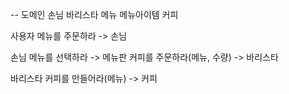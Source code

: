 -- 도메인
손님 
바리스타
메뉴
메뉴아이템
커피

사용자
메뉴를 주문하라 -> 손님

손님
메뉴를 선택하라 -> 메뉴판
커피를 주문하라(메뉴, 수량) -> 바리스타

바리스타 
커피를 만들어라(메뉴) -> 커피

 


